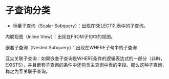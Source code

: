 # 子查询分类

* 标量子查询（Scalar Subquery）：出现在SELECT列表中的子查询。

内联视图（Inline View）：出现在FROM子句中的视图。

嵌套子查询（Nested Subquery）：出现在WHERE子句中的子查询

互尖关联子查询：如果嵌套子查询是WHERE条件的逻辑表达式的一部分（非IN，EXISTS），并且嵌套子查询的条件中还包含主查询中表的字段。那么这种子查询，称之为互关联子查询。

